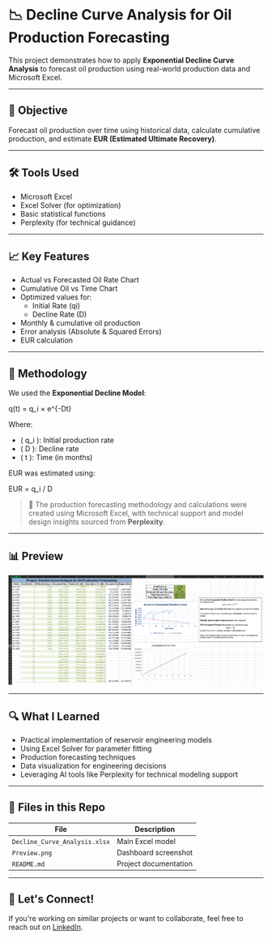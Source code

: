 # 📉 Decline Curve Analysis for Oil Production Forecasting

This project demonstrates how to apply **Exponential Decline Curve Analysis** to forecast oil production using real-world production data and Microsoft Excel.

---

## 📌 Objective

Forecast oil production over time using historical data, calculate cumulative production, and estimate **EUR (Estimated Ultimate Recovery)**.

---

## 🛠 Tools Used

- Microsoft Excel
- Excel Solver (for optimization)
- Basic statistical functions
- Perplexity (for technical guidance)

---

## 📈 Key Features

- Actual vs Forecasted Oil Rate Chart
- Cumulative Oil vs Time Chart
- Optimized values for:
  - Initial Rate (qi)
  - Decline Rate (D)
- Monthly & cumulative oil production
- Error analysis (Absolute & Squared Errors)
- EUR calculation

---

## 📐 Methodology

We used the **Exponential Decline Model**:

q(t) = q_i × e^{-Dt}

Where:
- \( q_i \): Initial production rate
- \( D \): Decline rate
- \( t \): Time (in months)

EUR was estimated using:

EUR = q_i / D

> 📌 The production forecasting methodology and calculations were created using Microsoft Excel, with technical support and model design insights sourced from **Perplexity**.

---

## 📊 Preview

![Dashboard Preview](Preview.png)


---

## 🔍 What I Learned

- Practical implementation of reservoir engineering models
- Using Excel Solver for parameter fitting
- Production forecasting techniques
- Data visualization for engineering decisions
- Leveraging AI tools like Perplexity for technical modeling support

---

## 📁 Files in this Repo

| File | Description |
|------|-------------|
| `Decline_Curve_Analysis.xlsx` | Main Excel model |
| `Preview.png` | Dashboard screenshot |
| `README.md` | Project documentation |

---

## 🙌 Let's Connect!

If you're working on similar projects or want to collaborate, feel free to reach out on [LinkedIn](https://www.linkedin.com/in/nicholas-anil-koshy).
